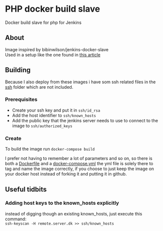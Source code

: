 # PHP docker build slave
Docker build slave for php for Jenkins

## About
Image inspired by bibinwilson/jenkins-docker-slave  
Used in a setup like the one found in [this article](https://devopscube.com/docker-containers-as-build-slaves-jenkins/)

## Building
Because I also deploy from these images i have som ssh related files in the [ssh](ssh) folder which are not included.

### Prerequisites
* Create your ssh key and put it in `ssh/id_rsa`
* Add the host identifier to `ssh/known_hosts`
* Add the public key that the jenkins server needs to use to connect to the image to `ssh/authorized_keys`

### Create

To build the image run `docker-compose build`

I prefer not having to remember a lot of parameters and so on, so there is both a [Dockerfile](Dockerfile) and a [docker-compose.yml](docker-compose.yml) the yml file is solely there to tag and name the image correctly, if you choose to just keep the image on your docker host instead of forking it and putting it in github.

## Useful tidbits

### Adding host keys to the known_hosts explicitly
instead of digging though an existing known_hosts, just execute this command:  
`ssh-keyscan -H remote.server.dk >> ssh/known_hosts`